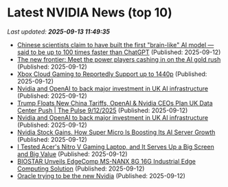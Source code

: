# Latest NVIDIA News (top 10)
_Last updated: **2025-09-13 11:49:35**_

- [Chinese scientists claim to have built the first "brain-like" AI model — said to be up to 100 times faster than ChatGPT](https://www.windowscentral.com/artificial-intelligence/chinese-scientists-claim-to-have-built-the-first-brain-like-ai-model) (Published: 2025-09-12)
- [The new frontier: Meet the power players cashing in on the AI gold rush](https://www.tomshardware.com/tech-industry/the-new-frontier-meet-the-power-players-cashing-in-on-the-ai-gold-rush) (Published: 2025-09-12)
- [Xbox Cloud Gaming to Reportedly Support up to 1440p](https://www.iphoneincanada.ca/2025/09/12/xbox-cloud-gaming-support-up-to-1440p/) (Published: 2025-09-12)
- [Nvidia and OpenAI to back major investment in UK AI infrastructure](https://biztoc.com/x/385b047c4729259a) (Published: 2025-09-12)
- [Trump Floats New China Tariffs, OpenAI & Nvidia CEOs Plan UK Data Center Push | The Pulse 9/12/2025](https://biztoc.com/x/484942110d13fcb2) (Published: 2025-09-12)
- [Nvidia and OpenAI to back major investment in UK AI infrastructure](https://www.cnbc.com/2025/09/12/nvidia-and-openai-to-back-major-investment-in-uk-ai-infrastructure.html) (Published: 2025-09-12)
- [Nvidia Stock Gains. How Super Micro Is Boosting Its AI Server Growth](https://biztoc.com/x/e27a2a23387c1195) (Published: 2025-09-12)
- [I Tested Acer's Nitro V Gaming Laptop, and It Serves Up a Big Screen and Big Value](https://www.cnet.com/tech/computing/i-tested-acers-nitro-v-gaming-laptop-and-it-serves-up-a-big-screen-and-big-value/) (Published: 2025-09-12)
- [BIOSTAR Unveils EdgeComp MS-NANX 8G 16G Industrial Edge Computing Solution](https://www.madshrimps.be/news/biostar-unveils-edgecomp-ms-nanx-8g-16g-industrial-edge-computing-solution/) (Published: 2025-09-12)
- [Oracle trying to be the new Nvidia](https://www.madshrimps.be/news/oracle-trying-to-be-the-new-nvidia/) (Published: 2025-09-12)
